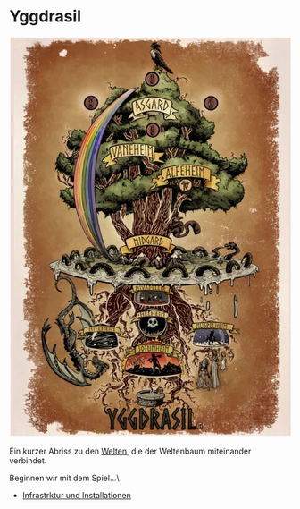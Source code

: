 # Yggdrasil

![Yggdrasil](pics/yggdrasil.jpg)

Ein kurzer Abriss zu den [Welten](docs/welten.md), die der Weltenbaum miteinander verbindet.

Beginnen wir mit dem Spiel...\
- [Infrastrktur und Installationen](docs/infrastruktur.md)
